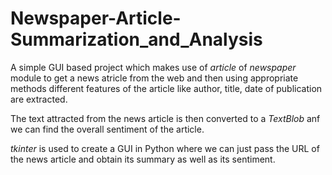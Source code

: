 # Newspaper-Article-Summarization_and_Analysis

A simple GUI based project which makes use of _article_ of _newspaper_ module to get a news atricle from the web and then using appropriate methods different features of the article like author, title, date of publication are extracted.

The text attracted from the news article is then converted to a _TextBlob_ anf we can find the overall sentiment of the article.

_tkinter_ is used to create a GUI in Python where we can just pass the URL of the news article and obtain its summary as well as its sentiment.
